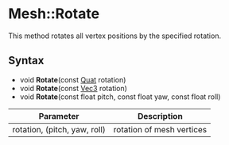 # Mesh::Rotate

This method rotates all vertex positions by the specified rotation.

## Syntax 

- void **Rotate**(const [Quat](Quat.md) rotation)
- void **Rotate**(const [Vec3](Vec3.md) rotation)
- void **Rotate**(const float pitch, const float yaw, const float roll)

| Parameter | Description |
|---|---|
| rotation, (pitch, yaw, roll) | rotation of mesh vertices |

